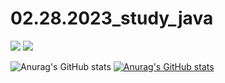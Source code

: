 # 02.28.2023_study_java
<img src="https://img.shields.io/badge/Java-007396?style=flat-square&logo=Java&logoColor=white"/>
<a href="버튼을 눌렀을 때 이동할 링크" target="_blank"><img src="https://img.shields.io/badge/뱃지레이블-배경색?style=뱃지모양&logo=로고&logoColor=로고색상"/></a>

![Anurag's GitHub stats](https://github-readme-stats.vercel.app/api?username=SpaceXdaehan&show_icons=true&theme=radical)
[![Anurag's GitHub stats](https://github-readme-stats.vercel.app/api?username=SpaceXdaehan)](https://github.com/anuraghazra/github-readme-stats)

